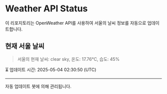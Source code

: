 
# Weather API Status

이 리포지토리는 OpenWeather API를 사용하여 서울의 날씨 정보를 자동으로 업데이트합니다.

## 현재 서울 날씨
> 서울의 현재 날씨: clear sky, 온도: 17.76°C, 습도: 45%

⏳ 업데이트 시간: 2025-05-04 02:30:50 (UTC)

---
자동 업데이트 봇에 의해 관리됩니다.
